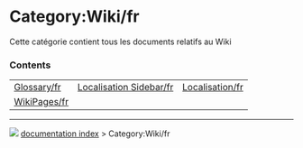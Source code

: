 # Category:Wiki/fr
Cette catégorie contient tous les documents relatifs au Wiki

### Contents

|     |     |     |
| --- | --- | --- |
| [Glossary/fr](Glossary/fr.md) | [Localisation Sidebar/fr](Localisation_Sidebar/fr.md) | [Localisation/fr](Localisation/fr.md) |
| [WikiPages/fr](WikiPages/fr.md) |



---
![](images/Right_arrow.png) [documentation index](../README.md) > Category:Wiki/fr
